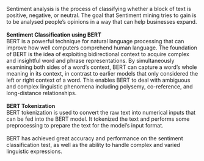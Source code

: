 Sentiment analysis is the process of classifying whether a block of text is positive, negative, or neutral. The goal that Sentiment mining tries to gain is to be analysed people’s opinions in a way that can help businesses expand.<br>
<br>
<b>Sentiment Classification using BERT</b>
<br>
BERT is a powerful technique for natural language processing that can improve how well computers comprehend human language. The foundation of BERT is the idea of exploiting bidirectional context to acquire complex and insightful word and phrase representations. By simultaneously examining both sides of a word’s context, BERT can capture a word’s whole meaning in its context, in contrast to earlier models that only considered the left or right context of a word. This enables BERT to deal with ambiguous and complex linguistic phenomena including polysemy, co-reference, and long-distance relationships.
<br><br>
<b>BERT Tokenization</b><br>
BERT tokenization is used to convert the raw text into numerical inputs that can be fed into the BERT model. It tokenized the text and performs some preprocessing to prepare the text for the model’s input format. <br><br>
BERT has achieved great accuracy and performance on the sentiment classification test, as well as the ability to handle complex and varied linguistic expressions.
